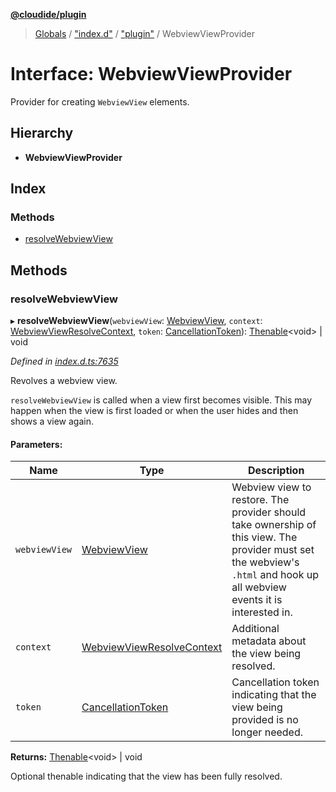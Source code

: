 **[@cloudide/plugin](../README.md)**

> [Globals](../README.md) / ["index.d"](../modules/_index_d_.md) / ["plugin"](../modules/_index_d_._plugin_.md) / WebviewViewProvider

# Interface: WebviewViewProvider

Provider for creating `WebviewView` elements.

## Hierarchy

* **WebviewViewProvider**

## Index

### Methods

* [resolveWebviewView](_index_d_._plugin_.webviewviewprovider.md#resolvewebviewview)

## Methods

### resolveWebviewView

▸ **resolveWebviewView**(`webviewView`: [WebviewView](_index_d_._plugin_.webviewview.md), `context`: [WebviewViewResolveContext](_index_d_._plugin_.webviewviewresolvecontext.md), `token`: [CancellationToken](_index_d_._plugin_.cancellationtoken.md)): [Thenable](_index_d_.thenable.md)\<void> \| void

*Defined in [index.d.ts:7635](https://github.com/shuyaqian/cloudide-plugin-api/blob/6d83fa1/index.d.ts#L7635)*

Revolves a webview view.

`resolveWebviewView` is called when a view first becomes visible. This may happen when the view is
first loaded or when the user hides and then shows a view again.

#### Parameters:

Name | Type | Description |
------ | ------ | ------ |
`webviewView` | [WebviewView](_index_d_._plugin_.webviewview.md) | Webview view to restore. The provider should take ownership of this view. The    provider must set the webview's `.html` and hook up all webview events it is interested in. |
`context` | [WebviewViewResolveContext](_index_d_._plugin_.webviewviewresolvecontext.md) | Additional metadata about the view being resolved. |
`token` | [CancellationToken](_index_d_._plugin_.cancellationtoken.md) | Cancellation token indicating that the view being provided is no longer needed.  |

**Returns:** [Thenable](_index_d_.thenable.md)\<void> \| void

Optional thenable indicating that the view has been fully resolved.
